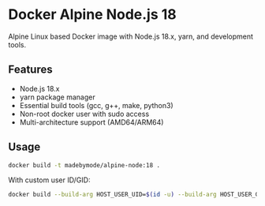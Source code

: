 # Docker Alpine Node.js 18

Alpine Linux based Docker image with Node.js 18.x, yarn, and development tools.

## Features

- Node.js 18.x
- yarn package manager
- Essential build tools (gcc, g++, make, python3)
- Non-root docker user with sudo access
- Multi-architecture support (AMD64/ARM64)

## Usage

```bash
docker build -t madebymode/alpine-node:18 .
```

With custom user ID/GID:

```bash
docker build --build-arg HOST_USER_UID=$(id -u) --build-arg HOST_USER_GID=$(id -g) -t madebymode/alpine-node:18 .
```